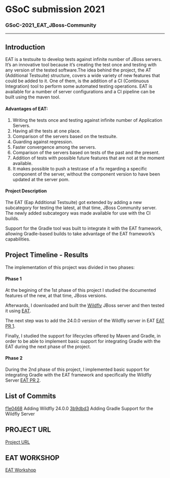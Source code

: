 GSoC submission 2021
===================

### GSoC-2021_EAT_JBoss-Community

----------

Introduction
-------------

EAT is a testsuite to develop tests against infinite number of JBoss servers. It’s an innovative tool because it’s creating the test once and testing with any version of the tested software.The idea behind the project, the AT (Additional Testsuite) structure, covers a wide variety of new features that could be added to it. One of them, is the addition of a CI (Continuous Integration) tool to perform some automated testing operations. EAT is available for a number of server configurations and a CI pipeline can be built using the maven tool.


#### Advantages of EAT:

1. Writing the tests once and testing against infinite number of Application Servers.
2. Having all the tests at one place.
3. Comparison of the servers based on the testsuite.
4. Guarding against regression.
5. Faster convergence among the servers.
6. Comparison of the servers based on tests of the past and the present.
7. Addition of tests with possible future features that are not at the moment available.
8. It makes possible to push a testcase of a fix regarding a specific component of the server, without the component version to have been updated at the server pom.


#### Project Description

The EAT (Eap Additional Testsuite) got extended by adding a new subcategory for testing the latest, at that time, JBoss Community server. The newly added subcategory was made available for use with the CI builds.

Support for the Gradle tool was built to integrate it with the EAT framework, allowing Gradle-based builds to take advantage of the EAT framework’s capabilities.



Project Timeline - Results
------------------------------

The implementation of this project was divided in two phases:

#### Phase 1

At the begining of the 1st phase of this project I studied the documented features of the new, at that time, JBoss versions. 

Afterwards, I downloaded and built the [Wildfly](https://github.com/wildfly/wildfly) JBoss server and then tested it using [EAT](https://github.com/EAT-JBCOMMUNITY/EAT).

The next step was to add the 24.0.0 version of the Wildfly server in EAT [EAT PR 1](https://github.com/EAT-JBCOMMUNITY/EAT/pull/159).

Finally, I studied the support for lifecycles offered by Maven and Gradle, in order to be able to implement basic support for integrating Gradle with the EAT during the next phase of the project.


#### Phase 2

During the 2nd phase of this project, I implemented basic support for integrating Gradle with the EAT framework and specifically the Wildfly Server [EAT PR 2](https://github.com/EAT-JBCOMMUNITY/EAT/pull/171).

List of Commits
----------------------------
[f1e0468](https://github.com/EAT-JBCOMMUNITY/EAT/commit/f1e0468834a7f067ad06a5f2fc57d8853bee439b) Adding Wildfly 24.0.0
[3b9dbd3](https://github.com/EAT-JBCOMMUNITY/EAT/commit/3b9dbd39f02fea6a47c70e5b3f5fe462641454de) Adding Gradle Support for the Wildfly Server

PROJECT URL
----------------------------
[Project URL](https://github.com/EAT-JBCOMMUNITY/EAT)

EAT WORKSHOP
----------------------------
[EAT Workshop](https://www.dropbox.com/s/bebhyd1iz7cg1i2/EAT_WORKSHOP.odt?dl=0)
